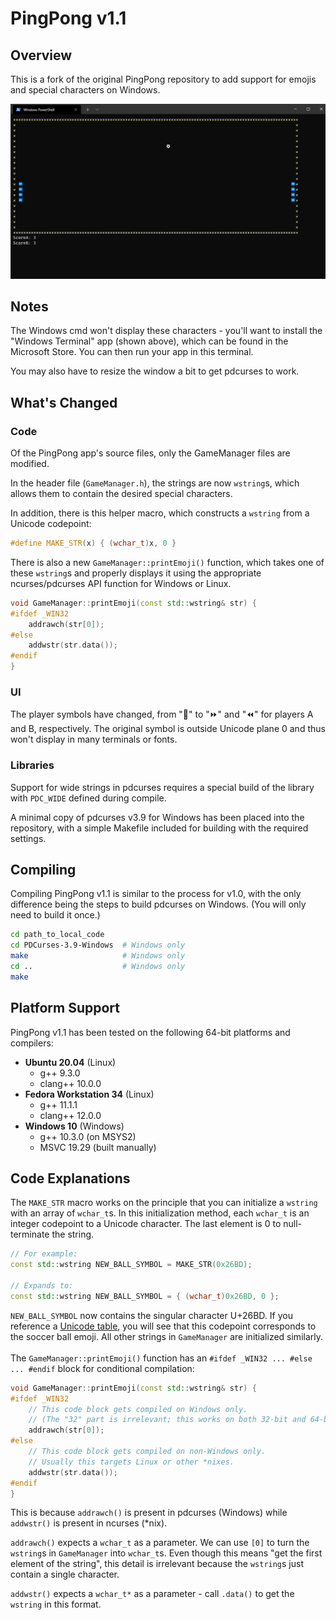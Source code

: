 # PingPong v1.1

## Overview

This is a fork of the original PingPong repository to add support for emojis and special characters on Windows.

![It Works On Windows](ItWorksOnWindows.png)

## Notes

The Windows cmd won't display these characters - you'll want to install the "Windows Terminal" app (shown above), which can be found in the Microsoft Store. You can then run your app in this terminal.

You may also have to resize the window a bit to get pdcurses to work.

## What's Changed

### Code

Of the PingPong app's source files, only the GameManager files are modified.

In the header file (`GameManager.h`), the strings are now `wstring`s, which allows them to contain the desired special characters.

In addition, there is this helper macro, which constructs a `wstring` from a Unicode codepoint:

```cpp
#define MAKE_STR(x) { (wchar_t)x, 0 }
```

There is also a new `GameManager::printEmoji()` function, which takes one of these `wstring`s and properly displays it using the appropriate ncurses/pdcurses API function for Windows or Linux.

```cpp
void GameManager::printEmoji(const std::wstring& str) {
#ifdef _WIN32
    addrawch(str[0]);
#else
    addwstr(str.data());
#endif
}
```

### UI

The player symbols have changed, from "🔰" to "⏩" and "⏪" for players A and B, respectively. The original symbol is outside Unicode plane 0 and thus won't display in many terminals or fonts.

### Libraries

Support for wide strings in pdcurses requires a special build of the library with `PDC_WIDE` defined during compile.

A minimal copy of pdcurses v3.9 for Windows has been placed into the repository, with a simple Makefile included for building with the required settings.

## Compiling

Compiling PingPong v1.1 is similar to the process for v1.0, with the only difference being the steps to build pdcurses on Windows. (You will only need to build it once.)

```bash
cd path_to_local_code
cd PDCurses-3.9-Windows  # Windows only
make                     # Windows only
cd ..                    # Windows only
make
```

## Platform Support

PingPong v1.1 has been tested on the following 64-bit platforms and compilers:

- **Ubuntu 20.04** (Linux)
  - g++ 9.3.0
  - clang++ 10.0.0
- **Fedora Workstation 34** (Linux)
  - g++ 11.1.1
  - clang++ 12.0.0
- **Windows 10** (Windows)
  - g++ 10.3.0 (on MSYS2)
  - MSVC 19.29 (built manually)

## Code Explanations

The `MAKE_STR` macro works on the principle that you can initialize a `wstring` with an array of `wchar_t`s. In this initialization method, each `wchar_t` is an integer codepoint to a Unicode character. The last element is 0 to null-terminate the string.

```cpp
// For example:
const std::wstring NEW_BALL_SYMBOL = MAKE_STR(0x26BD);

// Expands to:
const std::wstring NEW_BALL_SYMBOL = { (wchar_t)0x26BD, 0 };
```

`NEW_BALL_SYMBOL` now contains the singular character U+26BD. If you reference a [Unicode table](https://unicode-table.com/en/), you will see that this codepoint corresponds to the soccer ball emoji. All other strings in `GameManager` are initialized similarly.\
\
The `GameManager::printEmoji()` function has an `#ifdef _WIN32 ... #else ... #endif` block for conditional compilation:

```cpp
void GameManager::printEmoji(const std::wstring& str) {
#ifdef _WIN32
    // This code block gets compiled on Windows only.
    // (The "32" part is irrelevant; this works on both 32-bit and 64-bit Windows.)
    addrawch(str[0]);
#else
    // This code block gets compiled on non-Windows only.
    // Usually this targets Linux or other *nixes.
    addwstr(str.data());
#endif
}
```

This is because `addrawch()` is present in pdcurses (Windows) while `addwstr()` is present in ncurses (*nix).

`addrawch()` expects a `wchar_t` as a parameter. We can use `[0]` to turn the `wstring`s in `GameManager` into `wchar_t`s. Even though this means "get the first element of the string", this detail is irrelevant because the `wstring`s just contain a single character.

`addwstr()` expects a `wchar_t*` as a parameter - call `.data()` to get the `wstring` in this format.
